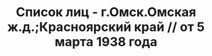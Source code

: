 ---
title: Список лиц - г.Омск.Омская ж.д.;Красноярский край // от 5 марта 1938 года
description: РГАСПИ, ф.17, т.7, оп.171, дело 415, лист 63
images:
- /disk/pictures/v07/17-171-415-063.jpg
- /disk/pictures/v07/17-171-415-064.jpg
- /disk/pictures/v07/17-171-415-065.jpg
- /disk/pictures/v07/17-171-415-066.jpg
- /disk/pictures/v07/17-171-415-067.jpg
- /disk/pictures/v07/17-171-415-068.jpg
---